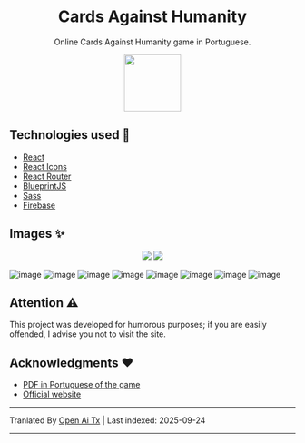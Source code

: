 <h1 align="center">Cards Against Humanity</h1>

<p align="center">
Online Cards Against Humanity game in Portuguese.
</p>

<p align="center">
  <img width=100 src="https://raw.githubusercontent.com/SilvanoGPM/cards-against-humanity/main/./src/favicon.png" />
</p>

## Technologies used :rocket:

- [React](https://pt-br.reactjs.org/)
- [React Icons](https://react-icons.github.io/react-icons/)
- [React Router](https://reactrouter.com/)
- [BlueprintJS](https://blueprintjs.com/)
- [Sass](https://sass-lang.com/)
- [Firebase](https://firebase.google.com)

## Images :sparkles:

<p align="center">
  <img src="https://user-images.githubusercontent.com/59753526/164973933-b4687e62-f594-4f0c-94bb-1ef738e95b63.png" />
  <img src="https://user-images.githubusercontent.com/59753526/164973938-29476573-bfdb-4f6a-ace1-219a07adc454.png" />
</p>

![image](https://user-images.githubusercontent.com/59753526/164974018-45cba896-cd84-49dc-8ebe-1edd71a2ded6.png)
![image](https://user-images.githubusercontent.com/59753526/164973889-ad3a3630-e3e0-49a0-b589-5161295b3fb4.png)
![image](https://user-images.githubusercontent.com/59753526/164973982-3dc64e91-e209-4d3d-9375-be2d552e4fed.png)
![image](https://user-images.githubusercontent.com/59753526/164973999-716ed8f1-4779-48bf-bb24-f7ba16e58824.png)
![image](https://user-images.githubusercontent.com/59753526/164974037-24b3dfdb-843d-4d45-bd3c-2d9fd0101e06.png)
![image](https://user-images.githubusercontent.com/59753526/164974043-fb381ce5-8120-41ff-b8bc-cccc5b6bcddd.png)
![image](https://user-images.githubusercontent.com/59753526/164974052-36227ea5-5da2-45dd-b321-7329318adea6.png)
![image](https://user-images.githubusercontent.com/59753526/164974061-686fba0f-4c63-49ac-bee7-7a6598f9d068.png)

## Attention :warning:

This project was developed for humorous purposes; if you are easily offended, I advise you not to visit the site.

## Acknowledgments :heart:

- [PDF in Portuguese of the game](https://www.ludopedia.com.br/jogo/cards-against-humanity/anexos/104033)
- [Official website](https://www.cardsagainsthumanity.com/)


---

Tranlated By [Open Ai Tx](https://github.com/OpenAiTx/OpenAiTx) | Last indexed: 2025-09-24

---